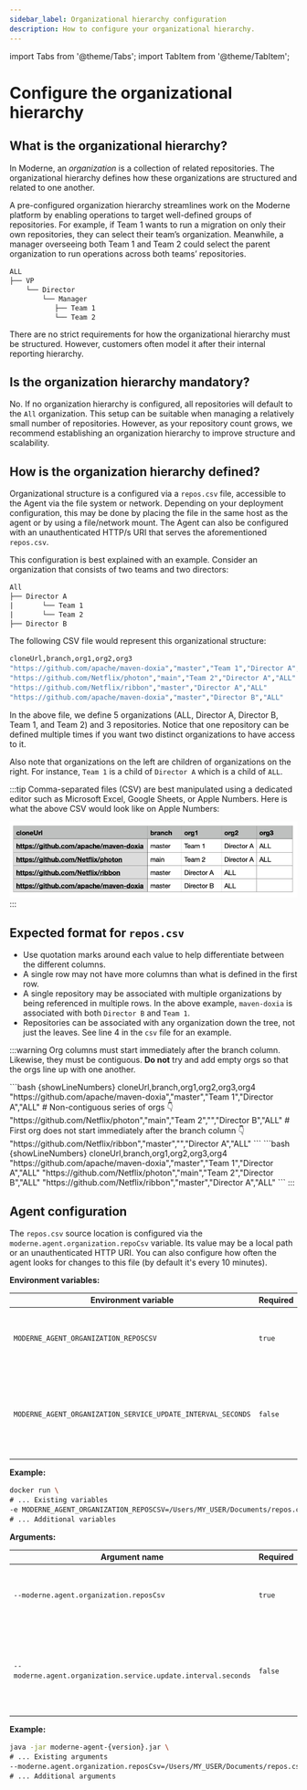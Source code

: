```yaml
---
sidebar_label: Organizational hierarchy configuration
description: How to configure your organizational hierarchy.
---
```


import Tabs from '@theme/Tabs';
import TabItem from '@theme/TabItem';


# Configure the organizational hierarchy

## What is the organizational hierarchy?

In Moderne, an _organization_ is a collection of related repositories. The organizational hierarchy defines how these organizations are structured and related to one another.

A pre-configured organization hierarchy streamlines work on the Moderne platform by enabling operations to target well-defined groups of repositories. For example, if Team 1 wants to run a migration on only their own repositories, they can select their team’s organization. Meanwhile, a manager overseeing both Team 1 and Team 2 could select the parent organization to run operations across both teams’ repositories.

```
ALL
├── VP
    └── Director
        └── Manager
           ├── Team 1
           └── Team 2
```


There are no strict requirements for how the organizational hierarchy must be structured. However, customers often model it after their internal reporting hierarchy.

## Is the organization hierarchy mandatory?

No. If no organization hierarchy is configured, all repositories will default to the `All` organization. This setup can be suitable when managing a relatively small number of repositories. However, as your repository count grows, we recommend establishing an organization hierarchy to improve structure and scalability.

## How is the organization hierarchy defined?

Organizational structure is a configured via a `repos.csv` file, accessible to the Agent via the file system or network. Depending on your deployment configuration, this may be done by placing the file in the same host as the agent or by using a file/network mount. The Agent can also be configured with an unauthenticated HTTP/s URI that serves the aforementioned `repos.csv`.

This configuration is best explained with an example. Consider an organization that consists of two teams and two directors:  

```
All
├── Director A
|       └── Team 1
|       └── Team 2
├── Director B

```

The following CSV file would represent this organizational structure:

```bash showLineNumbers
cloneUrl,branch,org1,org2,org3
"https://github.com/apache/maven-doxia","master","Team 1","Director A","ALL"
"https://github.com/Netflix/photon","main","Team 2","Director A","ALL"
"https://github.com/Netflix/ribbon","master","Director A","ALL"
"https://github.com/apache/maven-doxia","master","Director B","ALL"
```

In the above file, we define 5 organizations (ALL, Director A, Director B, Team 1, and Team 2) and 3 repositories. Notice that one repository can be defined multiple times if you want two distinct organizations to have access to it. 

Also note that organizations on the left are children of organizations on the right. For instance, `Team 1` is a child of `Director A` which is a child of `ALL`.

:::tip
Comma-separated files (CSV) are best manipulated using a dedicated editor such as Microsoft Excel, Google Sheets, or Apple Numbers. Here is what the above CSV would look like on Apple Numbers:

![](../assets/numbers-csv-screenshot.png)
:::
    
## Expected format for `repos.csv` 

- Use quotation marks around each value to help differentiate between the different columns.
- A single row may not have more columns than what is defined in the first row.
- A single repository may be associated with multiple organizations by being referenced in multiple rows. In the above example, `maven-doxia` is associated with both `Director B` and `Team 1`.
- Repositories can be associated with any organization down the tree, not just the leaves. See line 4 in the `csv` file for an example.


:::warning
Org columns must start immediately after the branch column. Likewise, they must be contiguous. **Do not** try and add empty orgs so that the orgs line up with one another.

<Tabs>
<TabItem value="not-this" label="Don't do this">
```bash {showLineNumbers}
cloneUrl,branch,org1,org2,org3,org4
"https://github.com/apache/maven-doxia","master","Team 1","Director A","ALL"
# Non-contiguous series of orgs 👇 
"https://github.com/Netflix/photon","main","Team 2","","Director B","ALL"
# First org does not start immediately after the branch column 👇 
"https://github.com/Netflix/ribbon","master","","Director A","ALL"
```
</TabItem>

<TabItem value="do-this" label="Do this">
```bash {showLineNumbers}
cloneUrl,branch,org1,org2,org3,org4
"https://github.com/apache/maven-doxia","master","Team 1","Director A","ALL"
"https://github.com/Netflix/photon","main","Team 2","Director B","ALL"
"https://github.com/Netflix/ribbon","master","Director A","ALL"
```
</TabItem>
</Tabs>
:::

## Agent configuration

The `repos.csv` source location is configured via the `moderne.agent.organization.repoCsv` variable. Its value may be a local path or an unauthenticated HTTP URI. You can also configure how often the agent looks for changes to this file (by default it's every 10 minutes).

<Tabs groupId="agent-type">
<TabItem value="oci-container" label="OCI Container">

**Environment variables:**

| Environment variable | Required | Default | Description |
|----------------------|----------|---------|-------------|
| `MODERNE_AGENT_ORGANIZATION_REPOSCSV`  | `true` |  | The path to the `repos.csv` file that defines your organizational structure. |
| `MODERNE_AGENT_ORGANIZATION_SERVICE_UPDATE_INTERVAL_SECONDS` | `false` | 600 | The number of seconds that the agent should wait before it checks for an update to your `repos.csv` file. |

**Example:**

```bash
docker run \
# ... Existing variables
-e MODERNE_AGENT_ORGANIZATION_REPOSCSV=/Users/MY_USER/Documents/repos.csv \
# ... Additional variables
```

</TabItem>

<TabItem value="executable-jar" label="Executable JAR">

**Arguments:**

| Argument name | Required | Default | Description |
|----------------------|----------|---------|-------------|
| `--moderne.agent.organization.reposCsv`  | `true` |  | The path to the `repos.csv` file that defines your organizational structure. |
| `--moderne.agent.organization.service.update.interval.seconds` | `false` | 600 | The number of seconds that the agent should wait before it checks for an update to your `repos.csv` file. |

**Example:**

```bash
java -jar moderne-agent-{version}.jar \
# ... Existing arguments
--moderne.agent.organization.reposCsv=/Users/MY_USER/Documents/repos.csv \
# ... Additional arguments
```

</TabItem>
</Tabs>